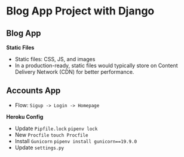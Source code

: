 # Blog App Project with Django

## Blog App

**Static Files**
- Static files: CSS, JS, and images
- In a production-ready, static files would typically store on Content Delivery Network (CDN) for better performance.

## Accounts App
- Flow: `Sigup -> Login -> Homepage`

**Heroku Config**
- Update `Pipfile.lock`
`pipenv lock`
- New `Procfile`
`touch Procfile`
- Install `Gunicorn`
`pipenv install gunicorn==19.9.0`
- Update `settings.py`

